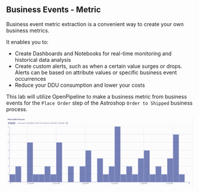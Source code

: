 ## Business Events - Metric

Business event metric extraction is a convenient way to create your own business metrics. 

It enables you to:

* Create Dashboards and Notebooks for real-time monitoring and historical data analysis 
* Create custom alerts, such as when a certain value surges or drops. Alerts can be based on attribute values or specific business event occurrences
* Reduce your DDU consumption and lower your costs

This lab will utilize OpenPipeline to make a business metric from business events for the `Place Order` step of the Astroshop `Order to Shipped` business process.

![Place Order Barchart](../../assets/images/05_bizevents_metric_place_order_barchart.png)